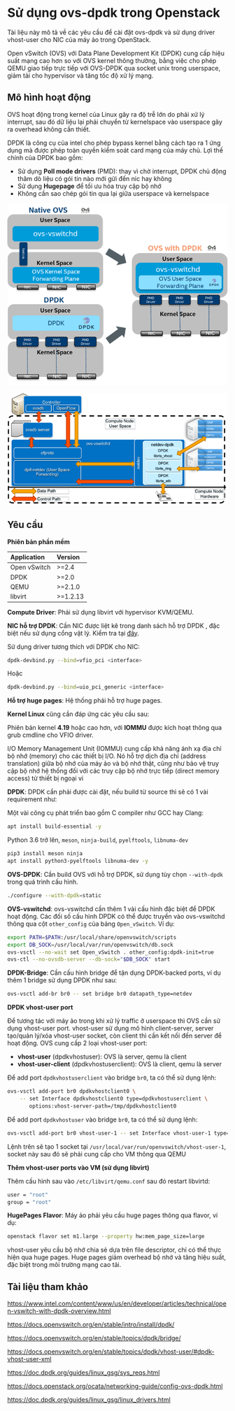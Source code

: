 # Sử dụng ovs-dpdk trong Openstack

Tài liệu này mô tả về các yêu cầu để cài đặt ovs-dpdk và sử dụng driver vhost-user cho NIC của máy ảo trong OpenStack.

Open vSwitch (OVS) với Data Plane Development Kit (DPDK) cung cấp hiệu suất mạng cao hơn so với OVS kernel thông thường, bằng việc cho phép QEMU giao tiếp trực tiếp với OVS-DPDK qua socket unix trong userspace, giảm tải cho hypervisor và tăng tốc độ xử lý mạng.

## Mô hình hoạt động

OVS hoạt động trong kernel của Linux gây ra độ trễ lớn do phải xử lý interrupt, sau đó dữ liệu lại phải chuyển từ kernelspace vào userspace gây ra overhead không cần thiết.

DPDK là công cụ của intel cho phép bypass kernel bằng cách tạo ra 1 ứng dụng mà được phép toàn quyền kiểm soát card mạng của máy chủ. Lợi thế chính của DPDK bao gồm:

- Sử dụng **Poll mode drivers** (PMD): thay vì chờ interrupt, DPDK chủ động thăm dò liệu có gói tin nào mới gửi đến nic hay không
- Sử dụng **Hugepage** để tối ưu hóa truy cập bộ nhớ
- Không cần sao chép gói tin qua lại giữa userspace và kernelspace

![](./images/OPS8_DPDK_1.png)

![](./images/OPS8_DPDK_2.png)

## Yêu cầu

**Phiên bản phần mềm**

|Application|Version|
|:-|:-|
|Open vSwitch|>=2.4|
|DPDK|>=2.0|
|QEMU|>=2.1.0|
|libvirt|>=1.2.13|

**Compute Driver**: Phải sử dụng libvirt với hypervisor KVM/QEMU.

**NIC hỗ trợ DPDK**: Cần NIC được liệt kê trong danh sách hỗ trợ DPDK , đặc biệt nếu sử dụng cổng vật lý. Kiểm tra tại [đây](https://core.dpdk.org/supported/nics/).

Sử dụng driver tương thích với DPDK cho NIC:

```sh
dpdk-devbind.py --bind=vfio_pci <interface>
```

Hoặc

```sh
dpdk-devbind.py --bind=uio_pci_generic <interface>
```

**Hỗ trợ huge pages**: Hệ thống phải hỗ trợ huge pages.

**Kernel Linux** cũng cần đáp ứng các yêu cầu sau:

Phiên bản kernel **4.19** hoặc cao hơn, với **IOMMU** được kích hoạt thông qua grub cmdline cho VFIO driver.

I/O Memory Management Unit (IOMMU) cung cấp khả năng ánh xạ địa chỉ bộ nhớ (memory) cho các thiết bị I/O. Nó hỗ trợ dịch địa chỉ (address translation) giữa bộ nhớ của máy ảo và bộ nhớ thật, cũng như bảo vệ truy cập bộ nhớ hệ thống đối với các truy cập bộ nhớ trực tiếp (direct memory access) từ thiết bị ngoại vi

**DPDK**: DPDK cần phải được cài đặt, nếu build từ source thì sẽ có 1 vài requirement như: 

Một vài công cụ phát triển bao gồm C compiler như GCC hay Clang:

```sh
apt install build-essential -y
```

Python 3.6 trở lên, ```meson```, ```ninja-build```, ```pyelftools```, ```libnuma-dev```

```sh
pip3 install meson ninja
apt install python3-pyelftools libnuma-dev -y
```

**OVS-DPDK**: Cần build OVS với hỗ trợ DPDK, sử dụng tùy chọn ```--with-dpdk``` trong quá trình cấu hình.

```sh
./configure --with-dpdk=static
```

**OVS-vswitchd**: ovs-vswitchd cần thêm 1 vài cấu hình đặc biệt để DPDK hoạt động. Các đối số cấu hình DPDK có thể được truyền vào ovs-vswitchd thông qua cột ```other_config``` của bảng ```Open_vSwitch```. Ví dụ:

```sh
export PATH=$PATH:/usr/local/share/openvswitch/scripts
export DB_SOCK=/usr/local/var/run/openvswitch/db.sock
ovs-vsctl --no-wait set Open_vSwitch . other_config:dpdk-init=true
ovs-ctl --no-ovsdb-server --db-sock="$DB_SOCK" start
```

**DPDK-Bridge**: Cần cấu hình bridge để tận dụng DPDK-backed ports, ví dụ thêm 1 bridge sử dụng DPDK như sau:

```sh
ovs-vsctl add-br br0 -- set bridge br0 datapath_type=netdev
```

**DPDK vhost-user port**

Để tương tác với máy ảo trong khi xử lý traffic ở userspace thì OVS cần sử dụng vhost-user port. vhost-user sử dụng mô hình client-server, server tạo/quản lý/xóa vhost-user socket, còn client thì cần kết nối đến server để hoạt động. OVS cung cấp 2 loại vhost-user port:

- **vhost-user** (dpdkvhostuser): OVS là server, qemu là client
- **vhost-user-client** (dpdkvhostuserclient): OVS là client, qemu là server

Để add port ```dpdkvhostuserclient``` vào bridge ```br0```, ta có thể sử dụng lệnh:

```sh
ovs-vsctl add-port br0 dpdkvhostclient0 \
    -- set Interface dpdkvhostclient0 type=dpdkvhostuserclient \
       options:vhost-server-path=/tmp/dpdkvhostclient0
```

Để add port ```dpdkvhostuser``` vào bridge ```br0```, ta có thể sử dụng lệnh:

```sh
ovs-vsctl add-port br0 vhost-user-1 -- set Interface vhost-user-1 type=dpdkvhostuser
```

Lệnh trên sẽ tạo 1 socket tại ```/usr/local/var/run/openvswitch/vhost-user-1```, socket này sau đó sẽ phải cung cấp cho VM thông qua QEMU

**Thêm vhost-user ports vào VM (sử dụng libvirt)**

Thêm cấu hình sau vào ```/etc/libvirt/qemu.conf``` sau đó restart libvirtd:

```sh
user = "root"
group = "root"
```

**HugePages Flavor**: Máy ảo phải yêu cầu huge pages thông qua flavor, ví dụ:

```sh
openstack flavor set m1.large --property hw:mem_page_size=large
```

vhost-user yêu cầu bộ nhớ chia sẻ dựa trên file descriptor, chỉ có thể thực hiện qua huge pages. Huge pages giảm overhead bộ nhớ và tăng hiệu suất, đặc biệt trong môi trường mạng cao tải.

## Tài liệu tham khảo

https://www.intel.com/content/www/us/en/developer/articles/technical/open-vswitch-with-dpdk-overview.html

https://docs.openvswitch.org/en/stable/intro/install/dpdk/

https://docs.openvswitch.org/en/stable/topics/dpdk/bridge/

https://docs.openvswitch.org/en/stable/topics/dpdk/vhost-user/#dpdk-vhost-user-xml

https://doc.dpdk.org/guides/linux_gsg/sys_reqs.html

https://docs.openstack.org/ocata/networking-guide/config-ovs-dpdk.html

https://doc.dpdk.org/guides/linux_gsg/linux_drivers.html